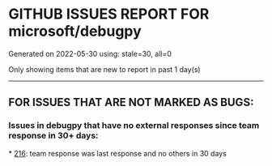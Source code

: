 
# GITHUB ISSUES REPORT FOR microsoft/debugpy


Generated on 2022-05-30 using: stale=30, all=0


Only showing items that are new to report in past 1 day(s)


---

## FOR ISSUES THAT ARE NOT MARKED AS BUGS:


### Issues in debugpy that have no external responses since team response in 30+ days:


\* [216](https://github.com/microsoft/debugpy/issues/216 "Launch VSCode via PYTHONBREAKPOINT and Python 3.7's breakpoint() function."): team response was last response and no others in 30 days
